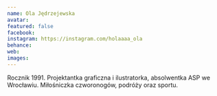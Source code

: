 ```yaml
---
name: Ola Jędrzejewska 
avatar: 
featured: false
facebook: 
instagram: https://instagram.com/holaaaa_ola
behance: 
web:
images:
---
```

Rocznik 1991. Projektantka graficzna i ilustratorka, absolwentka ASP we Wrocławiu. Miłośniczka czworonogów, podróży oraz sportu. 
